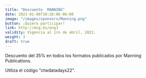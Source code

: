 ```yaml
---
title: "Descuento  MANNING"
date: 2021-01-06T18:26:06-06:00
image: "/images/sponsors/Manning.png"
button: ¡Quiero participar!
link: http://mng.bz/engJ
validity: Vigencia al 1ro de abril, 2022.
weight: 3
draft: true
---
```


Descuento del 35% en todos los formatos publicados por Manning Publications.

Utiliza el código "ctwdatadays22".